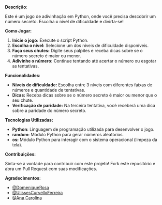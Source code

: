 **Descrição:**

Este é um  jogo de adivinhação em Python, onde você precisa descobrir um número secreto. Escolha o nível de dificuldade e divirta-se! 

**Como Jogar:**

1. **Inicie o jogo:** Execute o script Python.
2. **Escolha o nível:** Selecione um dos níveis de dificuldade disponíveis.
3. **Faça seus chutes:** Digite seus palpites e receba dicas sobre se o número secreto é maior ou menor.
4. **Adivinhe o número:** Continue tentando até acertar o número ou esgotar as tentativas.

**Funcionalidades:**

* **Níveis de dificuldade:** Escolha entre 3 níveis com diferentes faixas de números e quantidade de tentativas.
* **Dicas:** Receba dicas sobre se o número secreto é maior ou menor que o seu chute.
* **Verificação de paridade:** Na terceira tentativa, você receberá uma dica sobre a paridade do número secreto.

**Tecnologias Utilizadas:**

* **Python:** Linguagem de programação utilizada para desenvolver o jogo.
* **random:** Módulo Python para gerar números aleatórios.
* **os:** Módulo Python para interagir com o sistema operacional (limpeza da tela).

**Contribuições:**

Sinta-se à vontade para contribuir com este projeto! Fork este repositório e abra um Pull Request com suas modificações.

**Agradecimentos:**

* [@DomeniqueRosa](https://github.com/DomeniqueRosa)
* [@UlissesCurvelloFerreira](https://github.com/UlissesCurvelloFerreira)
* [@Ana Carolina](https://github.com/Ana-Karolina-Cyber)
